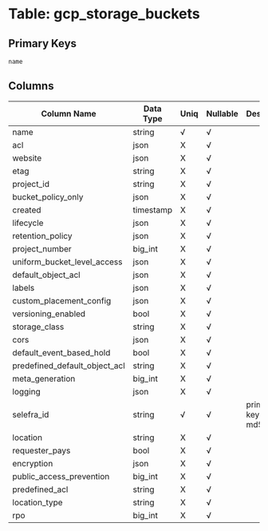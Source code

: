# Table: gcp_storage_buckets

## Primary Keys 

```
name
```


## Columns 

|  Column Name   |  Data Type  | Uniq | Nullable | Description | 
|  ----  | ----  | ----  | ----  | ---- | 
| name | string | √ | √ |  | 
| acl | json | X | √ |  | 
| website | json | X | √ |  | 
| etag | string | X | √ |  | 
| project_id | string | X | √ |  | 
| bucket_policy_only | json | X | √ |  | 
| created | timestamp | X | √ |  | 
| lifecycle | json | X | √ |  | 
| retention_policy | json | X | √ |  | 
| project_number | big_int | X | √ |  | 
| uniform_bucket_level_access | json | X | √ |  | 
| default_object_acl | json | X | √ |  | 
| labels | json | X | √ |  | 
| custom_placement_config | json | X | √ |  | 
| versioning_enabled | bool | X | √ |  | 
| storage_class | string | X | √ |  | 
| cors | json | X | √ |  | 
| default_event_based_hold | bool | X | √ |  | 
| predefined_default_object_acl | string | X | √ |  | 
| meta_generation | big_int | X | √ |  | 
| logging | json | X | √ |  | 
| selefra_id | string | √ | √ | primary keys value md5 | 
| location | string | X | √ |  | 
| requester_pays | bool | X | √ |  | 
| encryption | json | X | √ |  | 
| public_access_prevention | big_int | X | √ |  | 
| predefined_acl | string | X | √ |  | 
| location_type | string | X | √ |  | 
| rpo | big_int | X | √ |  | 



